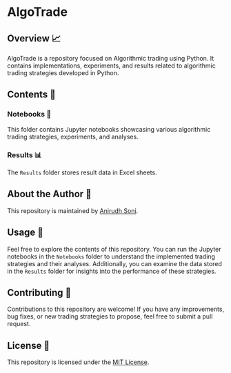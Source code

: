 # AlgoTrade 

## Overview 📈
AlgoTrade is a repository focused on Algorithmic trading using Python. It contains implementations, experiments, and results related to algorithmic trading strategies developed in Python.

## Contents 📂

### Notebooks 📓
This folder contains Jupyter notebooks showcasing various algorithmic trading strategies, experiments, and analyses.

### Results 📊
The `Results` folder stores result data in Excel sheets.

## About the Author 👤
This repository is maintained by [Anirudh Soni](https://github.com/HeyAnirudh/).

## Usage 🚀
Feel free to explore the contents of this repository. You can run the Jupyter notebooks in the `Notebooks` folder to understand the implemented trading strategies and their analyses. Additionally, you can examine the data stored in the `Results` folder for insights into the performance of these strategies.

## Contributing 🤝
Contributions to this repository are welcome! If you have any improvements, bug fixes, or new trading strategies to propose, feel free to submit a pull request.

## License 📜
This repository is licensed under the [MIT License](LICENSE).
